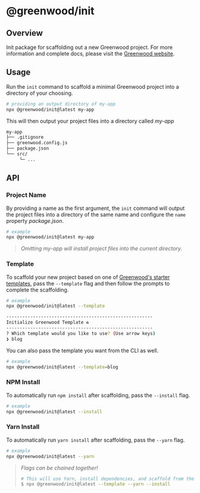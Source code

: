 # @greenwood/init

## Overview

Init package for scaffolding out a new Greenwood project.  For more information and complete docs, please visit the [Greenwood website](https://www.greenwoodjs.dev/docs).

## Usage

Run the `init` command to scaffold a minimal Greenwood project into a directory of your choosing.

```bash
# providing an output directory of my-app
npx @greenwood/init@latest my-app
```

This will then output your project files into a directory called _my-app_
```bash
my-app
├── .gitignore
├── greenwood.config.js
├── package.json
└── src/
     └─ ...
```

## API

### Project Name

By providing a name as the first argument, the `init` command will output the project files into a directory of the same name and configure the `name` property _package.json_.

```bash
# example
npx @greenwood/init@latest my-app
```

> _Omitting my-app will install project files into the current directory._

### Template

To scaffold your new project based on one of [Greenwood's starter templates](https://github.com/orgs/ProjectEvergreen/repositories?q=greenwood-template-&type=all&language=&sort=), pass the `--template` flag and then follow the prompts to complete the scaffolding.

```bash
# example
npx @greenwood/init@latest --template

-------------------------------------------------------
Initialize Greenwood Template ♻️
-------------------------------------------------------
? Which template would you like to use? (Use arrow keys)
❯ blog 
```

You can also pass the template you want from the CLI as well.
```bash
# example
npx @greenwood/init@latest --template=blog 
```

### NPM Install

To automatically run `npm install` after scaffolding, pass the `--install` flag.

```bash
# example
npx @greenwood/init@latest --install
```

### Yarn Install

To automatically run `yarn install` after scaffolding, pass the `--yarn` flag.

```bash
# example
npx @greenwood/init@latest --yarn
```

> _Flags can be chained together!_
> ```sh
> # This will use Yarn, install dependencies, and scaffold from the blog template
> $ npx @greenwood/init@latest --template --yarn --install
> ```